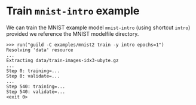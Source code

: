 # Train `mnist-intro` example

We can train the MNIST example model `mnist-intro` (using shortcut
`intro`) provided we reference the MNIST modelfile directory.

    >>> run("guild -C examples/mnist2 train -y intro epochs=1")
    Resolving 'data' resource
    ...
    Extracting data/train-images-idx3-ubyte.gz
    ...
    Step 0: training=...
    Step 0: validate=...
    ...
    Step 540: training=...
    Step 540: validate=...
    <exit 0>

